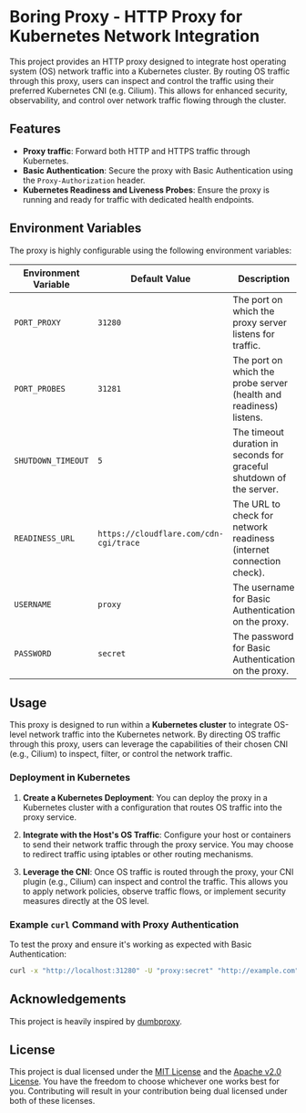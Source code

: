 # Boring Proxy - HTTP Proxy for Kubernetes Network Integration

This project provides an HTTP proxy designed to integrate host operating system (OS) network traffic into a Kubernetes cluster. By routing OS traffic through this proxy, users can inspect and control the traffic using their preferred Kubernetes CNI (e.g. Cilium). This allows for enhanced security, observability, and control over network traffic flowing through the cluster.

## Features

- **Proxy traffic**: Forward both HTTP and HTTPS traffic through Kubernetes.
- **Basic Authentication**: Secure the proxy with Basic Authentication using the `Proxy-Authorization` header.
- **Kubernetes Readiness and Liveness Probes**: Ensure the proxy is running and ready for traffic with dedicated health endpoints.

## Environment Variables

The proxy is highly configurable using the following environment variables:

| Environment Variable | Default Value                          | Description                                                          |
| -------------------- | -------------------------------------- | -------------------------------------------------------------------- |
| `PORT_PROXY`         | `31280`                                | The port on which the proxy server listens for traffic.              |
| `PORT_PROBES`        | `31281`                                | The port on which the probe server (health and readiness) listens.   |
| `SHUTDOWN_TIMEOUT`   | `5`                                    | The timeout duration in seconds for graceful shutdown of the server. |
| `READINESS_URL`      | `https://cloudflare.com/cdn-cgi/trace` | The URL to check for network readiness (internet connection check).  |
| `USERNAME`           | `proxy`                                | The username for Basic Authentication on the proxy.                  |
| `PASSWORD`           | `secret`                               | The password for Basic Authentication on the proxy.                  |

## Usage

This proxy is designed to run within a **Kubernetes cluster** to integrate OS-level network traffic into the Kubernetes network. By directing OS traffic through this proxy, users can leverage the capabilities of their chosen CNI (e.g., Cilium) to inspect, filter, or control the network traffic.

### Deployment in Kubernetes

1. **Create a Kubernetes Deployment**:
   You can deploy the proxy in a Kubernetes cluster with a configuration that routes OS traffic into the proxy service.

2. **Integrate with the Host's OS Traffic**:
   Configure your host or containers to send their network traffic through the proxy service. You may choose to redirect traffic using iptables or other routing mechanisms.

3. **Leverage the CNI**:
   Once OS traffic is routed through the proxy, your CNI plugin (e.g., Cilium) can inspect and control the traffic. This allows you to apply network policies, observe traffic flows, or implement security measures directly at the OS level.

### Example `curl` Command with Proxy Authentication

To test the proxy and ensure it's working as expected with Basic Authentication:

```bash
curl -x "http://localhost:31280" -U "proxy:secret" "http://example.com"
```

## Acknowledgements

This project is heavily inspired by [dumbproxy](https://github.com/SenseUnit/dumbproxy).

## License

This project is dual licensed under the [MIT License](LICENSE-MIT) and the [Apache v2.0 License](LICENSE-Apache). You have the freedom to choose whichever one works best for you. Contributing will result in your contribution being dual licensed under both of these licenses.
